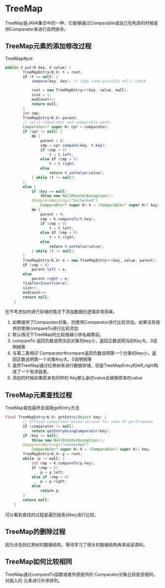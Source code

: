 # TreeMap

TreeMap是JAVA集合中的一种，它能够通过Comparable或自己在构造的时候提供Comparator来进行自然排序。

## TreeMap元素的添加修改过程

TreeMap#put

```java
public V put(K key, V value) {
        TreeMapEntry<K,V> t = root;
        if (t == null) {
            compare(key, key); // type (and possibly null) check

            root = new TreeMapEntry<>(key, value, null);
            size = 1;
            modCount++;
            return null;
        }
        int cmp;
        TreeMapEntry<K,V> parent;
        // split comparator and comparable paths
        Comparator<? super K> cpr = comparator;
        if (cpr != null) {
            do {
                parent = t;
                cmp = cpr.compare(key, t.key);
                if (cmp < 0)
                    t = t.left;
                else if (cmp > 0)
                    t = t.right;
                else
                    return t.setValue(value);
            } while (t != null);
        }
        else {
            if (key == null)
                throw new NullPointerException();
            @SuppressWarnings("unchecked")
                Comparable<? super K> k = (Comparable<? super K>) key;
            do {
                parent = t;
                cmp = k.compareTo(t.key);
                if (cmp < 0)
                    t = t.left;
                else if (cmp > 0)
                    t = t.right;
                else
                    return t.setValue(value);
            } while (t != null);
        }
        TreeMapEntry<K,V> e = new TreeMapEntry<>(key, value, parent);
        if (cmp < 0)
            parent.left = e;
        else
            parent.right = e;
        fixAfterInsertion(e);
        size++;
        modCount++;
        return null;
    }
```

在不考虑如何进行存储的情况下添加数据的逻辑非常简单。

1. 如果提供了Comparator对象，则使用Comparator进行比较添加。如果没有提供则使用compareTo进行比较添加
2. 默认情况下TreeMap的比较值越小排名越靠前。
3. compareTo 返回负数说明当前对象的key小，返回正数说明当前Key大。0说明相等
4. 与第二条相识 Comparator#compare返回负数说明第一个对象的key小，返回正数说明第一个对象Key大。0说明相等
5. 虽然TreeMap通过红黑树来进行数据存储，但是TreeMapEntry的left,right构成了一个有序链表。
6. 添加的时候如果原来有同样的 Key那么新的value会替换原来的value

## TreeMap元素查找过程

TreeMap查找最终会调用getEntry方法

```java
final TreeMapEntry<K,V> getEntry(Object key) {
        // Offload comparator-based version for sake of performance
        if (comparator != null)
            return getEntryUsingComparator(key);
        if (key == null)
            throw new NullPointerException();
        @SuppressWarnings("unchecked")
            Comparable<? super K> k = (Comparable<? super K>) key;
        TreeMapEntry<K,V> p = root;
        while (p != null) {
            int cmp = k.compareTo(p.key);
            if (cmp < 0)
                p = p.left;
            else if (cmp > 0)
                p = p.right;
            else
                return p;
        }
        return null;
    }
```

可以看到查找的过程是遍历链表对key进行比较。

## TreeMap的删除过程

因为涉及到红黑树的数据结构，等待学习了相关的数据结构再来阅读源码。

## TreeMap如何比较相同

TreeMap通过compareTo函数或者外部提供的 Comparator对象比较是否相同，对插入的 元素进行升序排列。